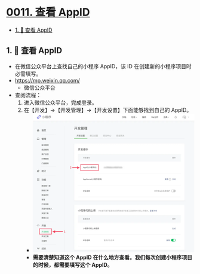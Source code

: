 # [0011. 查看 AppID](https://github.com/Tdahuyou/TNotes.miniprogram/tree/main/notes/0011.%20%E6%9F%A5%E7%9C%8B%20AppID)

<!-- region:toc -->

- [1. 📒 查看 AppID](#1--查看-appid)

<!-- endregion:toc -->

## 1. 📒 查看 AppID

- 在微信公众平台上查找自己的小程序 AppID，该 ID 在创建新的小程序项目时必需填写。
- https://mp.weixin.qq.com/
  - 微信公众平台
- 查阅流程：
  1. 进入微信公众平台，完成登录。
  2. 在【开发】->【开发管理】->【开发设置】下面能够找到自己的 AppID。
     - ![](assets/2024-10-23-13-38-11.png)
     - **需要清楚知道这个 AppID 在什么地方查看。我们每次创建小程序项目的时候，都需要填写这个 AppID。**
